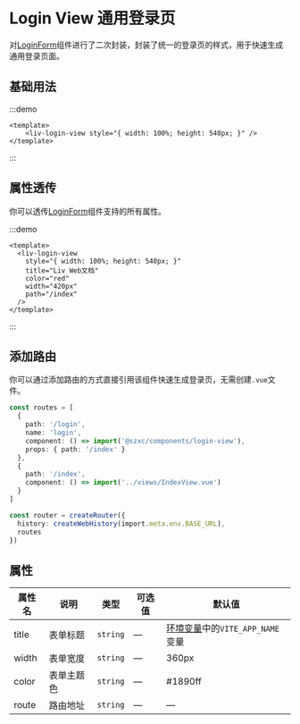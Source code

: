 # Login View 通用登录页

对[LoginForm](login-form.md)组件进行了二次封装，封装了统一的登录页的样式，用于快速生成通用登录页面。

## 基础用法

:::demo
```vue
<template>
    <liv-login-view style="{ width: 100%; height: 540px; }" />
</template>
```
:::

## 属性透传

你可以透传[LoginForm](login-form.md#属性)组件支持的所有属性。

:::demo
```vue
<template>
  <liv-login-view
    style="{ width: 100%; height: 540px; }"
    title="Liv Web文档"
    color="red"
    width="420px"
    path="/index"
  />
</template>
```
:::

## 添加路由

你可以通过添加路由的方式直接引用该组件快速生成登录页，无需创建`.vue`文件。

```ts
const routes = [
  {
    path: '/login',
    name: 'login',
    component: () => import('@szxc/components/login-view'),
    props: { path: '/index' }
  },
  {
    path: '/index',
    component: () => import('../views/IndexView.vue')
  }
]

const router = createRouter({ 
  history: createWebHistory(import.meta.env.BASE_URL), 
  routes 
})
```

## 属性

| 属性名 | 说明 | 类型 | 可选值 | 默认值 |
| ------ | ------ | ------ | ------ | ------ |
| title | 表单标题 | `string` | — | [环境变量](/guide/env.html)中的`VITE_APP_NAME`变量 |
| width | 表单宽度 | `string` | — | 360px |
| color | 表单主题色 | `string` | — | #1890ff |
| route | 路由地址 | `string` | — | — |